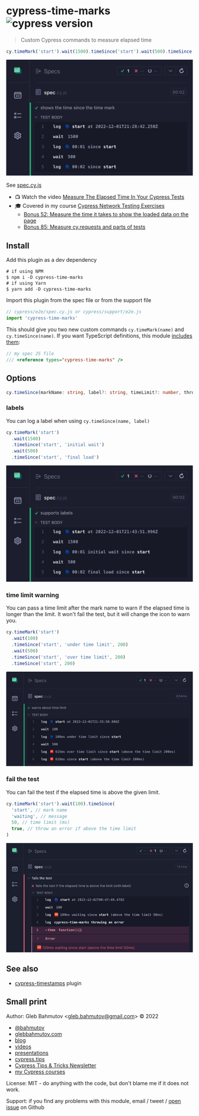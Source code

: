 # cypress-time-marks ![cypress version](https://img.shields.io/badge/cypress-13.5.1-brightgreen)

> Custom Cypress commands to measure elapsed time

```js
cy.timeMark('start').wait(1500).timeSince('start').wait(500).timeSince('start')
```

![Time marks](./images/marks.png)

See [spec.cy.js](./cypress/e2e/spec.cy.js)

- 📺 Watch the video [Measure The Elapsed Time In Your Cypress Tests](https://youtu.be/3ASVKBgYAYc)
- 🎓 Covered in my course [Cypress Network Testing Exercises](https://cypress.tips/courses/network-testing)
  - [Bonus 52: Measure the time it takes to show the loaded data on the page](https://cypress.tips/courses/network-testing/lessons/bonus52)
  - [Bonus 85: Measure cy.requests and parts of tests](https://cypress.tips/courses/network-testing/lessons/bonus85)

## Install

Add this plugin as a dev dependency

```
# if using NPM
$ npm i -D cypress-time-marks
# if using Yarn
$ yarn add -D cypress-time-marks
```

Import this plugin from the spec file or from the support file

```js
// cypress/e2e/spec.cy.js or cypress/support/e2e.js
import 'cypress-time-marks'
```

This should give you two new custom commands `cy.timeMark(name)` and `cy.timeSince(name)`. If you want TypeScript definitions, this module [includes them](./src/index.d.ts):

```js
// my spec JS file
/// <reference types="cypress-time-marks" />
```

## Options

```ts
cy.timeSince(markName: string, label?: string, timeLimit?: number, throwError?: boolean)
```

### labels

You can log a label when using `cy.timeSince(name, label)`

```js
cy.timeMark('start')
  .wait(1500)
  .timeSince('start', 'initial wait')
  .wait(500)
  .timeSince('start', 'final load')
```

![Time marks with labels](./images/labels.png)

### time limit warning

You can pass a time limit after the mark name to warn if the elapsed time is longer than the limit. It won't fail the test, but it will change the icon to warn you.

```js
cy.timeMark('start')
  .wait(100)
  .timeSince('start', 'under time limit', 200)
  .wait(500)
  .timeSince('start', 'over time limit', 200)
  .timeSince('start', 200)
```

![Time limit warnings](./images/time-limit.png)

### fail the test

You can fail the test if the elapsed time is above the given limit.

```js
cy.timeMark('start').wait(100).timeSince(
  'start', // mark name
  'waiting', // message
  50, // time limit (ms)
  true, // throw an error if above the time limit
)
```

![Failing test because of the time limit](./images/throw.png)

## See also

- [cypress-timestamps](https://github.com/bahmutov/cypress-timestamps) plugin

## Small print

Author: Gleb Bahmutov &lt;gleb.bahmutov@gmail.com&gt; &copy; 2022

- [@bahmutov](https://twitter.com/bahmutov)
- [glebbahmutov.com](https://glebbahmutov.com)
- [blog](https://glebbahmutov.com/blog)
- [videos](https://www.youtube.com/glebbahmutov)
- [presentations](https://slides.com/bahmutov)
- [cypress.tips](https://cypress.tips)
- [Cypress Tips & Tricks Newsletter](https://cypresstips.substack.com/)
- [my Cypress courses](https://cypress.tips/courses)

License: MIT - do anything with the code, but don't blame me if it does not work.

Support: if you find any problems with this module, email / tweet /
[open issue](https://github.com/bahmutov/cypress-time-marks/issues) on Github
